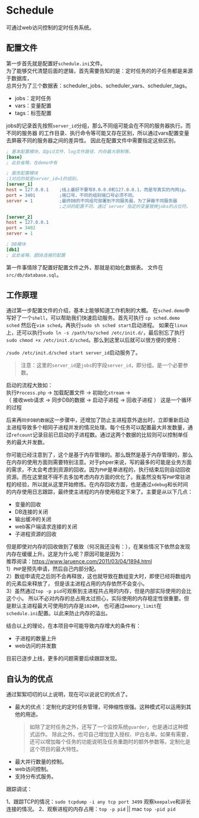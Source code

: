 # Schedule
可通过web访问控制的定时任务系统。

## 配置文件
第一步首先就是配置好`schedule.ini`文件。  
为了能够交代清楚后面的逻辑，首先需要告知的是：定时任务的的子任务都是来源于数据库，  
总共分为了三个数据表：scheduler_jobs、scheduler_vars、scheduler_tags。

- jobs：定时任务
- vars：变量配置
- tags：标签配置

jobs的记录首先按照`server_id`分组，那么不同组可能会在不同的服务器执行。而不同的服务器
的工作目录、执行命令等可能又存在区别，所以通过vars配置变量去屏蔽不同的服务器之间的差异性。
因此在配置文件中需要指定这些区别。

```ini
; 基本配置模块，如pid文件、log文件路径、内存最大限制等。
[base]
; 此处省略，在demo中有

; 服务配置模块
;1对应的就是server_id=1的组别。
[server_1]
host = 127.0.0.1    ;线上最好不要写0.0.0.0和127.0.0.1，而是写真实的内网ip。
port = 3401         ;端口号，不同的组别端口号必须不同。
server = 1          ;最终DB的不同组可部署到不同服务器，为了屏蔽不同服务器
                    ;之间的配置不同，通过`server`指定的变量替换jobs的占位符。

[server_2]
host = 127.0.0.1
port = 3402
server = 1

; DB模块
[db1]
; 此处省略，是DB连接的配置
```

第一件事情除了配置好配置文件之外，那就是初始化数据表。
文件在`src/db/database.sql`。

## 工作原理
通过第一步配置文件的介绍，基本上能够知道工作机制的大概。
在`sched.demo`中写好了一个`shell`，可以帮助我们快速启动服务。首先可执行
`cp sched.demo sched` 然后在`vim sched`。再执行`sudo sh sched start`启动进程。
如果在`linux`上，还可以执行`sudo ln -s /path/to/sched /etc/init.d/`，最后别忘了执行
`sudo chmod +x /etc/init.d/sched`。那么到这里以后就可以很方便的使用：  

`/sudo /etc/init.d/sched start server_id`启动服务了。
> 注意：这里的`server_id`是`jobs`的字段`server_id`，即分组。是一个必要参数。

启动的流程大致如：  
执行`Process.php` -> 加载配置文件 -> 初始化`stream` ->   
（ 接收web请求 -> 同步DB的数据 -> 启动子进程 -> 回收子进程 ） 这是一个循环的过程  

后来再`同步DB的数据`这一步骤中，还增加了防止主进程意外退出时，立即重新启动主进程导致多个相同子进程并发的情况处理。每个任务可以配置最大并发数量，通过`refcount`记录目前已启动的子进程数。通过这两个数据的比较则可以控制单任务的最大并发数。  

你可能已经注意到了，这个是基于内存管理的。那么既然是基于内存管理的，那么在内存的使用方面则需要特别注意。对于phper来说，写的最多的可能是业务方面的需求，不太会考虑到资源的回收。因为`PHP`是单进程的，执行结束后则自动回收资源。而在这里就不得不去多加考虑内存方面的优化了。我虽然没有写`PHP`常驻进程的经验，所以就从这里开始修炼。在内存回收方面，也是通过`xdebug`和长时间的内存使用日志跟踪，最终使主进程的内存使用稳定下来了。主要是从以下几点：  

- 变量的回收
- DB连接的关闭
- 输出缓冲的关闭
- web客户端请求连接的关闭
- 子进程资源的回收

但是即使对内存的回收做到了极致（何况我还没有：），在某些情况下依然会发现内存在缓缓上升。这是为什么呢？原因可能是因为：  
推荐阅读：https://www.laruence.com/2011/03/04/1894.html  
1）`PHP`是预先申请，然后自己内部分配。  
2）数组申请完之后则不会再释放，这也就导致在数组变大时，即使已经将数组内的元素后来释放了，
但是该主进程占用的内存依然不会变小。  
3）虽然通过`top -p pid`可观察到主进程共占用的内存，但是内部实际使用的会比这个小。
所以不必对内存的总占用太过担心，实际使用的内存稳定性很重要。但是默认主进程最大可使用的内存是`1024M`，
也可通过`memory_limit`在`schedule.ini`配置。以此来防止内存的溢出。  

结合以上的理论，在本项目中可能导致内存增大的条件有：  

- 子进程的数量上升
- web访问的并发数

目前已逐步上线，更多的问题需要后续跟踪发现。

## 自认为的优点
通过絮絮叨叨的以上说明，现在可以说说它的优点了。

- 最大的优点：定制化的定时任务管理，可伸缩性很强。这种模式可以运用到其他的用途。
    > 如除了定时任务之外，还写了一个监控系统`guarder`，也是通过这种模式运作。
    除此之外，也可自己增加登入授权、IP白名单。如果有需要，还可以增加每个任务的功能说明及任务重跑时的额外参数等。定制化是这个项目的最大特性。
- 最大并行数量的控制。
- web访问控制。
- 支持分布式服务。


跟踪调试：

1、跟踪TCP的情况：`sudo tcpdump -i any tcp port 3499`
观察`keepalve`和非长连接的情况。
2、观察进程的内存占用：`top -p pid` || mac `top -pid pid`
